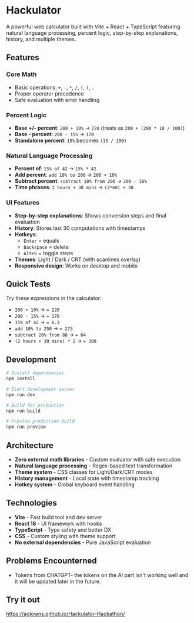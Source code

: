 # Hackulator

A powerful web calculator built with Vite + React + TypeScript featuring natural language processing, percent logic, step-by-step explanations, history, and multiple themes.

## Features

### Core Math
- Basic operations: `+`, `-`, `*`, `/`, `(`, `)`, `.`
- Proper operator precedence
- Safe evaluation with error handling

### Percent Logic
- **Base +/- percent**: `200 + 10%` → `220` (treats as `200 + (200 * 10 / 100)`)
- **Base - percent**: `200 - 15%` → `170`
- **Standalone percent**: `15%` becomes `(15 / 100)`

### Natural Language Processing
- **Percent of**: `15% of 42` → `15% * 42`
- **Add percent**: `add 10% to 200` → `200 + 10%`
- **Subtract percent**: `subtract 10% from 200` → `200 - 10%`
- **Time phrases**: `2 hours + 30 mins` → `(2*60) + 30`

### UI Features
- **Step-by-step explanations**: Shows conversion steps and final evaluation
- **History**: Stores last 30 computations with timestamps
- **Hotkeys**: 
  - `Enter` = equals
  - `Backspace` = delete
  - `Alt+S` = toggle steps
- **Themes**: Light / Dark / CRT (with scanlines overlay)
- **Responsive design**: Works on desktop and mobile

## Quick Tests

Try these expressions in the calculator:

- `200 + 10%` → `= 220`
- `200 - 15%` → `= 170`
- `15% of 42` → `= 6.3`
- `add 10% to 250` → `= 275`
- `subtract 20% from 80` → `= 64`
- `(2 hours + 30 mins) * 2` → `= 300`

## Development

```bash
# Install dependencies
npm install

# Start development server
npm run dev

# Build for production
npm run build

# Preview production build
npm run preview
```

## Architecture

- **Zero external math libraries** - Custom evaluator with safe execution
- **Natural language processing** - Regex-based text transformation
- **Theme system** - CSS classes for Light/Dark/CRT modes
- **History management** - Local state with timestamp tracking
- **Hotkey system** - Global keyboard event handling

## Technologies

- **Vite** - Fast build tool and dev server
- **React 18** - UI framework with hooks
- **TypeScript** - Type safety and better DX
- **CSS** - Custom styling with theme support
- **No external dependencies** - Pure JavaScript evaluation
## Problems Encounterned 
- Tokens from CHATGPT- the tokens on the AI part isn't working well and it will be updated later in the future. 

## Try it out 
https://aglowns.github.io/Hackulator-Hackathon/
